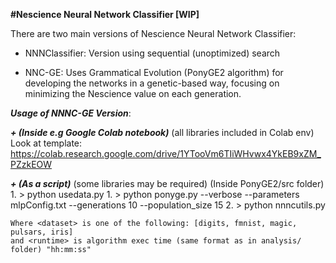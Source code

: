 **#Nescience Neural Network Classifier [WIP]**

There are two main versions of Nescience Neural Network Classifier:

+ NNNClassifier: Version using sequential (unoptimized) search

+ NNC-GE: Uses Grammatical Evolution (PonyGE2 algorithm) for developing the networks in a genetic-based way, focusing on minimizing the Nescience value on each generation.

***Usage of NNNC-GE Version***:

***+ (Inside e.g Google Colab notebook)*** (all libraries included in Colab env)
Look at template: https://colab.research.google.com/drive/1YTooVm6TIiWHvwx4YkEB9xZM_PZzkEOW

***+ (As a script)*** (some libraries may be required)
    (Inside PonyGE2/src folder) 
    1. > python usedata.py <dataset>
    1. > python ponyge.py --verbose --parameters mlpConfig.txt --generations 10 --population_size 15
    2. > python nnncutils.py <dataset> <runtime>
    
    Where <dataset> is one of the following: [digits, fmnist, magic, pulsars, iris]
    and <runtime> is algorithm exec time (same format as in analysis/ folder) "hh:mm:ss"